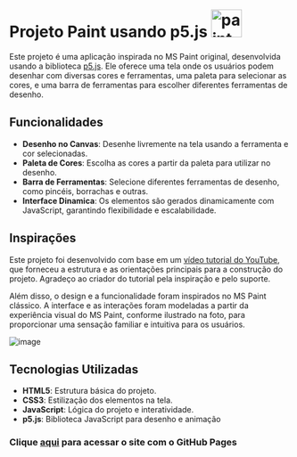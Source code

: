 # Projeto Paint usando p5.js <img src="https://github.com/user-attachments/assets/9876fbae-6aaf-4704-be26-998d3631bf8b" alt="paint" width="55" height="50">


Este projeto é uma aplicação inspirada no MS Paint original, desenvolvida usando a biblioteca [p5.js](https://p5js.org/). Ele oferece uma tela onde os usuários podem desenhar com diversas cores e ferramentas, uma paleta para selecionar as cores, e uma barra de ferramentas para escolher diferentes ferramentas de desenho.

## Funcionalidades

- **Desenho no Canvas**: Desenhe livremente na tela usando a ferramenta e cor selecionadas.
- **Paleta de Cores**: Escolha as cores a partir da paleta para utilizar no desenho.
- **Barra de Ferramentas**: Selecione diferentes ferramentas de desenho, como pincéis, borrachas e outras.
- **Interface Dinamica**: Os elementos são gerados dinamicamente com JavaScript, garantindo flexibilidade e escalabilidade.

## Inspirações

Este projeto foi desenvolvido com base em um [vídeo tutorial do YouTube](www.youtube.com/watch?v=wRWGUxQpDZY), que forneceu a estrutura e as orientações principais para a construção do projeto. Agradeço ao criador do tutorial pela inspiração e pelo suporte.

Além disso, o design e a funcionalidade foram inspirados no MS Paint clássico. A interface e as interações foram modeladas a partir da experiência visual do MS Paint, conforme ilustrado na foto, para proporcionar uma sensação familiar e intuitiva para os usuários.

 ![image](https://github.com/user-attachments/assets/d205cb4e-e498-4290-8774-3db10b4eafff)

## Tecnologias Utilizadas
- **HTML5**: Estrutura básica do projeto.
- **CSS3**: Estilização dos elementos na tela.
- **JavaScript**: Lógica do projeto e interatividade.
- **p5.js**: Biblioteca JavaScript para desenho e animação


### Clique [aqui](https://fabin0casa.github.io/Paint-Brush-simples-em-JS/) para acessar o site com o GitHub Pages
	



